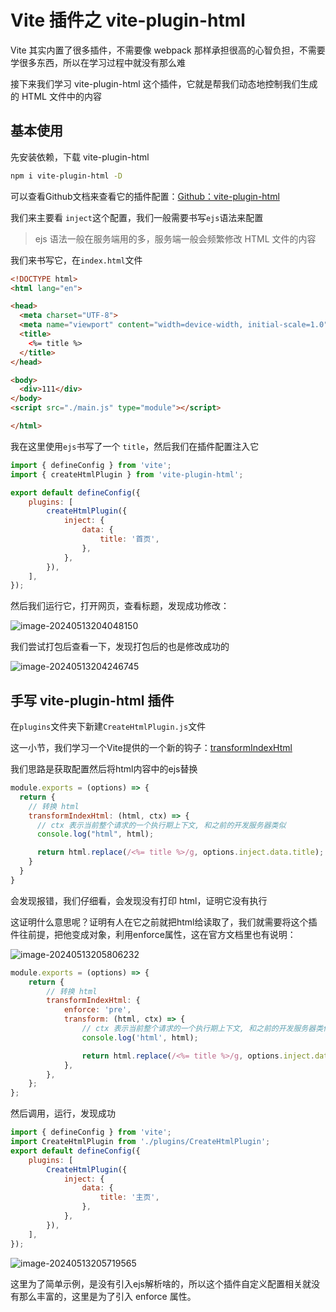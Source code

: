 # Vite 插件之 vite-plugin-html

Vite 其实内置了很多插件，不需要像 webpack 那样承担很高的心智负担，不需要学很多东西，所以在学习过程中就没有那么难

接下来我们学习 vite-plugin-html 这个插件，它就是帮我们动态地控制我们生成的 HTML 文件中的内容

## 基本使用

先安装依赖，下载 vite-plugin-html

```bash
npm i vite-plugin-html -D
```

可以查看Github文档来查看它的插件配置：[Github：vite-plugin-html](https://github.com/vbenjs/vite-plugin-html)

我们来主要看 `inject`这个配置，我们一般需要书写`ejs`语法来配置

> ejs 语法一般在服务端用的多，服务端一般会频繁修改 HTML 文件的内容

我们来书写它，在`index.html`文件

```html
<!DOCTYPE html>
<html lang="en">

<head>
  <meta charset="UTF-8">
  <meta name="viewport" content="width=device-width, initial-scale=1.0">
  <title>
    <%= title %>
  </title>
</head>

<body>
  <div>111</div>
</body>
<script src="./main.js" type="module"></script>

</html>
```

我在这里使用`ejs`书写了一个 `title`，然后我们在插件配置注入它

```js
import { defineConfig } from 'vite';
import { createHtmlPlugin } from 'vite-plugin-html';

export default defineConfig({
	plugins: [
		createHtmlPlugin({
			inject: {
				data: {
					title: '首页',
				},
			},
		}),
	],
});
```

然后我们运行它，打开网页，查看标题，发现成功修改：

![image-20240513204048150](https://chen-1320883525.cos.ap-chengdu.myqcloud.com/img/image-20240513204048150.png)

我们尝试打包后查看一下，发现打包后的也是修改成功的

![image-20240513204246745](https://chen-1320883525.cos.ap-chengdu.myqcloud.com/img/image-20240513204246745.png)

## 手写 vite-plugin-html 插件

在`plugins`文件夹下新建`CreateHtmlPlugin.js`文件

这一小节，我们学习一个Vite提供的一个新的钩子：[transformIndexHtml](https://www.vitejs.net/guide/api-plugin.html#transformindexhtml)

我们思路是获取配置然后将html内容中的ejs替换

```js
module.exports = (options) => {
  return {
    // 转换 html
    transformIndexHtml: (html, ctx) => {
      // ctx 表示当前整个请求的一个执行期上下文, 和之前的开发服务器类似
      console.log("html", html);

      return html.replace(/<%= title %>/g, options.inject.data.title);
    }
  }
}
```

会发现报错，我们仔细看，会发现没有打印 html，证明它没有执行

这证明什么意思呢？证明有人在它之前就把html给读取了，我们就需要将这个插件往前提，把他变成对象，利用enforce属性，这在官方文档里也有说明：

![image-20240513205806232](https://chen-1320883525.cos.ap-chengdu.myqcloud.com/img/image-20240513205806232.png)

```js
module.exports = (options) => {
	return {
		// 转换 html
		transformIndexHtml: {
			enforce: 'pre',
			transform: (html, ctx) => {
				// ctx 表示当前整个请求的一个执行期上下文, 和之前的开发服务器类似
				console.log('html', html);

				return html.replace(/<%= title %>/g, options.inject.data.title);
			},
		},
	};
};
```

然后调用，运行，发现成功

```js
import { defineConfig } from 'vite';
import CreateHtmlPlugin from './plugins/CreateHtmlPlugin';
export default defineConfig({
	plugins: [
		CreateHtmlPlugin({
			inject: {
				data: {
					title: '主页',
				},
			},
		}),
	],
});
```

![image-20240513205719565](https://chen-1320883525.cos.ap-chengdu.myqcloud.com/img/image-20240513205719565.png)

这里为了简单示例，是没有引入ejs解析啥的，所以这个插件自定义配置相关就没有那么丰富的，这里是为了引入 enforce 属性。